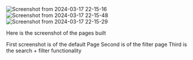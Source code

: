 ![Screenshot from 2024-03-17 22-15-16](https://github.com/NaveenChandraAdhikari/Pokedex/assets/44281971/b04d743a-7b50-4411-a7b4-380d0cd6e6f7)
![Screenshot from 2024-03-17 22-15-48](https://github.com/NaveenChandraAdhikari/Pokedex/assets/44281971/eb24995b-cb21-4c01-9963-a30d9f5b8d8d)
![Screenshot from 2024-03-17 22-15-29](https://github.com/NaveenChandraAdhikari/Pokedex/assets/44281971/ac62c4c7-2ac6-42a2-acab-d0ae06cc7d0a)

Here is the screenshot of the pages built 


 First screenshot is of the default Page 
 Second is of the filter page 
 Third is the search + filter functionality 
 

